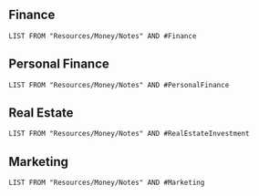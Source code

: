 ## Finance

```dataview
LIST FROM "Resources/Money/Notes" AND #Finance 
```

## Personal Finance

```dataview
LIST FROM "Resources/Money/Notes" AND #PersonalFinance  
```

## Real Estate

```dataview
LIST FROM "Resources/Money/Notes" AND #RealEstateInvestment 
```

## Marketing

```dataview
LIST FROM "Resources/Money/Notes" AND #Marketing 
```


